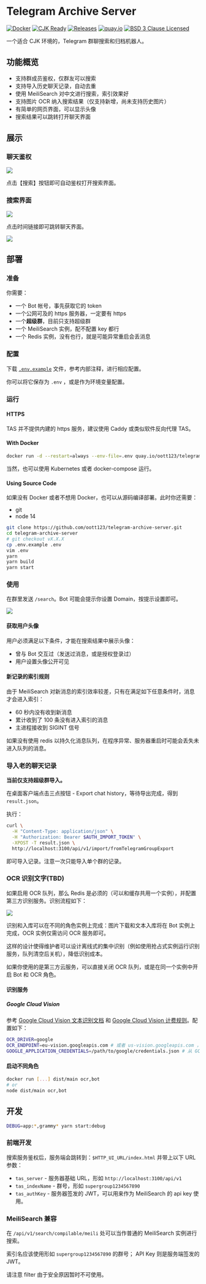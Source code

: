# Telegram Archive Server

[![Docker](https://github.com/oott123/telegram-archive-server/actions/workflows/ci.yaml/badge.svg)](https://github.com/oott123/telegram-archive-server/actions/workflows/ci.yaml) [![CJK Ready](https://img.shields.io/badge/CJK-ready-66ccff)](./README.md) [![Releases](https://img.shields.io/github/package-json/v/oott123/telegram-archive-server/master?label=version)](https://github.com/oott123/telegram-archive-server/releases) [![quay.io](https://img.shields.io/badge/Browse%20on-quay.io-blue?logo=docker&logoColor=white)](https://quay.io/repository/oott123/telegram-archive-server?tab=tags) [![BSD 3 Clause Licensed](https://img.shields.io/github/license/oott123/telegram-archive-server)](./LICENSE)

一个适合 CJK 环境的，Telegram 群聊搜索和归档机器人。

## 功能概览

- 支持群成员鉴权，仅群友可以搜索
- 支持导入历史聊天记录，自动去重
- 使用 MeiliSearch 对中文进行搜索，索引效果好
- 支持图片 OCR 纳入搜索结果（仅支持新增，尚未支持历史图片）
- 有简单的网页界面，可以显示头像
- 搜索结果可以跳转打开聊天界面

## 展示

### 聊天鉴权

![](./docs/assets/search-command.jpg)

点击【搜索】按钮即可自动鉴权打开搜索界面。

### 搜索界面

![](./docs/assets/search-ui.jpg)

点击时间链接即可跳转聊天界面。

![](./docs/assets/search-and-jump.gif)

## 部署

### 准备

你需要：

- 一个 Bot 帐号，事先获取它的 token
- 一个公网可及的 https 服务器，一定要有 https
- 一个**超级群**，目前只支持超级群
- 一个 MeiliSearch 实例，配不配置 key 都行
- 一个 Redis 实例，没有也行，就是可能异常重启会丢消息

### 配置

下载 [`.env.example`](./.env.example) 文件，参考内部注释，进行相应配置。

你可以将它保存为 `.env` ，或是作为环境变量配置。

### 运行

#### HTTPS

TAS 并不提供内建的 https 服务，建议使用 Caddy 或类似软件反向代理 TAS。

#### With Docker

```bash
docker run -d --restart=always --env-file=.env quay.io/oott123/telegram-archive-server
```

当然，也可以使用 Kubernetes 或者 docker-compose 运行。

#### Using Source Code

如果没有 Docker 或者不想用 Docker，也可以从源码编译部署。此时你还需要：

- git
- node 14

```bash
git clone https://github.com/oott123/telegram-archive-server.git
cd telegram-archive-server
# git checkout vX.X.X
cp .env.example .env
vim .env
yarn
yarn build
yarn start
```

### 使用

在群里发送 `/search`。Bot 可能会提示你设置 Domain，按提示设置即可。

![](./docs/assets/bot-set-domain.gif)

#### 获取用户头像

用户必须满足以下条件，才能在搜索结果中展示头像：

- 曾与 Bot 交互过（发送过消息，或是授权登录过）
- 用户设置头像公开可见

#### 新记录的索引规则

由于 MeiliSearch 对新消息的索引效率较差，只有在满足如下任意条件时，消息才会进入索引：

- 60 秒内没有收到新消息
- 累计收到了 100 条没有进入索引的消息
- 主进程接收到 SIGINT 信号

如果没有使用 redis 以持久化消息队列，在程序异常、服务器重启时可能会丢失未进入队列的消息。

### 导入老的聊天记录

**当前仅支持超级群导入。**

在桌面客户端点击三点按钮 - Export chat history，等待导出完成，得到 `result.json`。

执行：

```bash
curl \
  -H "Content-Type: application/json" \
  -H "Authorization: Bearer $AUTH_IMPORT_TOKEN" \
  -XPOST -T result.json \
  http://localhost:3100/api/v1/import/fromTelegramGroupExport
```

即可导入记录。注意一次只能导入单个群的记录。

### OCR 识别文字(TBD)

如果启用 OCR 队列，那么 Redis 是必须的（可以和缓存共用一个实例），并配置第三方识别服务。识别流程如下：

[![](https://mermaid.ink/img/eyJjb2RlIjoic2VxdWVuY2VEaWFncmFtXG4gIGF1dG9udW1iZXJcbiAgQm905a6e5L6LLT4-K09DUuWunuS-izog6YCa6L-HIE9DUiDpmJ_liJflj5HpgIHlm77niYdcbiAgT0NS5a6e5L6LLT4-K09DUuacjeWKoTog6K-G5Yir5Zu-54mHXG4gIE9DUuacjeWKoS0-Pi1PQ1Llrp7kvos6IOi_lOWbnue7k-aenFxuICBPQ1Llrp7kvostPj4tQm905a6e5L6LOiDpgJrov4flhaXlupPpmJ_liJflj5HpgIHor4bliKvnu5PmnpxcbiAgYWN0aXZhdGUgQm905a6e5L6LXG4gIEJvdOWunuS-iy0-Pi1NZWlsaVNlYXJjaDog5YWl5bqTIiwibWVybWFpZCI6eyJ0aGVtZSI6ImRlZmF1bHQifSwidXBkYXRlRWRpdG9yIjp0cnVlLCJhdXRvU3luYyI6dHJ1ZSwidXBkYXRlRGlhZ3JhbSI6dHJ1ZX0)](https://mermaid.live/edit/#eyJjb2RlIjoic2VxdWVuY2VEaWFncmFtXG4gIGF1dG9udW1iZXJcbiAgQm905a6e5L6LLT4-K09DUuWunuS-izog6YCa6L-HIE9DUiDpmJ_liJflj5HpgIHlm77niYdcbiAgT0NS5a6e5L6LLT4-K09DUuacjeWKoTog6K-G5Yir5Zu-54mHXG4gIE9DUuacjeWKoS0-Pi1PQ1Llrp7kvos6IOi_lOWbnue7k-aenFxuICBPQ1Llrp7kvostPj4tQm905a6e5L6LOiDpgJrov4flhaXlupPpmJ_liJflj5HpgIHor4bliKvnu5PmnpxcbiAgYWN0aXZhdGUgQm905a6e5L6LXG4gIEJvdOWunuS-iy0-Pi1NZWlsaVNlYXJjaDog5YWl5bqTIiwibWVybWFpZCI6IntcbiAgXCJ0aGVtZVwiOiBcImRlZmF1bHRcIlxufSIsInVwZGF0ZUVkaXRvciI6dHJ1ZSwiYXV0b1N5bmMiOnRydWUsInVwZGF0ZURpYWdyYW0iOnRydWV9)

识别和入库可以在不同的角色实例上完成：图片下载和文本入库将在 Bot 实例上完成，OCR 实例仅需访问 OCR 服务即可。

这样的设计使得维护者可以设计离线式的集中识别（例如使用抢占式实例运行识别服务，队列清空后关机），降低识别成本。

如果你使用的是第三方云服务，可以直接关闭 OCR 队列，或是在同一个实例中开启 Bot 和 OCR 角色。

#### 识别服务

##### Google Cloud Vision

参考 [Google Cloud Vision 文本识别文档](https://cloud.google.com/vision/docs/ocr) 和 [Google Cloud Vision 计费规则](https://cloud.google.com/vision/pricing)。配置如下：

```bash
OCR_DRIVER=google
OCR_ENDPOINT=eu-vision.googleapis.com # 或者 us-vision.googleapis.com ，决定 Google 在何处存储处理数据
GOOGLE_APPLICATION_CREDENTIALS=/path/to/google/credentials.json # 从 GCP 后台下载的 json 鉴权文件
```

#### 启动不同角色

```bash
docker run [...] dist/main ocr,bot
# or
node dist/main ocr,bot
```

## 开发

```bash
DEBUG=app:*,grammy* yarn start:debug
```

### 前端开发

搜索服务鉴权后，服务端会跳转到：`$HTTP_UI_URL/index.html` 并带上以下 URL 参数：

- `tas_server` - 服务器基础 URL，形如 `http://localhost:3100/api/v1`
- `tas_indexName` - 群号，形如 `supergroup1234567890`
- `tas_authKey` - 服务器签发的 JWT，可以用来作为 MeiliSearch 的 api key 使用。

### MeiliSearch 兼容

在 `/api/v1/search/compilable/meili` 处可以当作普通的 MeiliSearch 实例进行搜索。

索引名应该使用形如 `supergroup1234567890` 的群号； API Key 则是服务端签发的 JWT。

请注意 filter 由于安全原因暂时不可使用。
